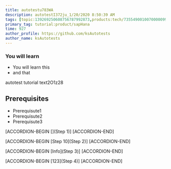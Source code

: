 ```yaml
---
title: autotestu783WA
description: autotestI372ju_1/20/2020 8:50:39 AM
tags: [topic:139269250608756787992873,products:tech/73554900100700000996,tutorial:experience/advanced]
primary_tag: tutorial:product/sapHana
time: 927
author_profile: https://github.com/ksAutotests
author_name: ksAutotests
---
```

### You will learn
- You will learn this
- and that

autotest tutorial text2O1z28

## Prerequisites
- Prerequisute1
- Prerequisute2
- Prerequisute3

[ACCORDION-BEGIN [](Step 1)]
[ACCORDION-END]

[ACCORDION-BEGIN [Step 10](Step 2)]
[ACCORDION-END]

[ACCORDION-BEGIN [Info](Step 3)]
[ACCORDION-END]

[ACCORDION-BEGIN [123](Step 4)]
[ACCORDION-END]

